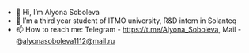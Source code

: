 - 👋 Hi, I’m Alyona Soboleva
- 🌱 I’m a third year student of ITMO university, R&D intern in Solanteq
- 📫 How to reach me: 
      Telegram - https://t.me/Alyona_Soboleva, 
      Mail - @alyonasoboleva1112@mail.ru

